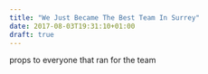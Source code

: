 ```yaml
---
title: "We Just Became The Best Team In Surrey"
date: 2017-08-03T19:31:10+01:00
draft: true
---
```


props to everyone that ran for the team
